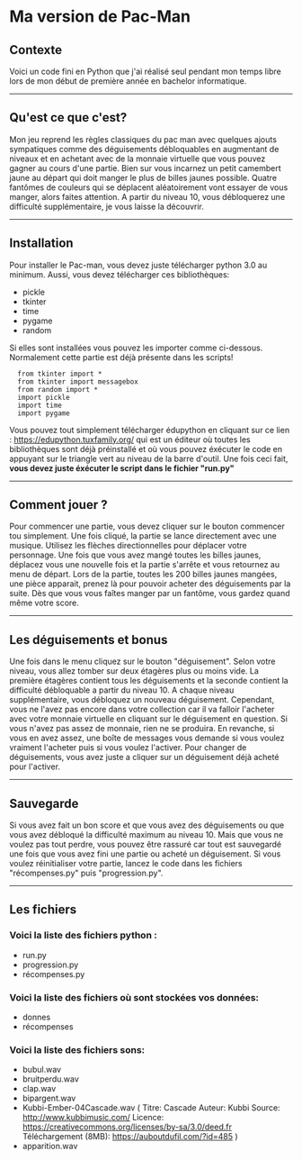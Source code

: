 # Ma version de Pac-Man 

## Contexte

Voici un code fini en Python que j'ai réalisé seul pendant mon temps libre lors de mon début de première année en bachelor informatique.

----------------------------------------------------------------------------------------------------------------------------------------
## Qu'est ce que c'est? 

Mon jeu reprend les règles classiques du pac man avec quelques ajouts sympatiques comme des déguisements débloquables en augmentant de niveaux et en achetant avec de la monnaie virtuelle que vous pouvez gagner au cours d'une partie. Bien sur vous incarnez un petit camembert jaune au départ qui doit manger le plus de billes jaunes possible. Quatre fantômes de couleurs  qui se déplacent aléatoirement vont essayer de vous manger, alors faites attention. A partir du niveau 10, vous débloquerez une difficulté supplémentaire, je vous laisse la découvrir.

----------------------------------------------------------------------------------------------------------------------------------------
## Installation 

Pour installer le Pac-man, vous devez juste télécharger python 3.0 au minimum. Aussi, vous devez télécharger ces bibliothèques: 

* pickle 
* tkinter 
* time 
* pygame 
* random

Si elles sont installées vous pouvez les importer comme ci-dessous. Normalement cette partie est déjà présente dans les scripts!

```
  from tkinter import *
  from tkinter import messagebox
  from random import *
  import pickle
  import time
  import pygame
```

Vous pouvez tout simplement télécharger édupython en cliquant sur ce lien : https://edupython.tuxfamily.org/ qui est un éditeur où toutes les bibliothèques sont déjà préinstallé et où vous pouvez éxécuter le code en appuyant sur le triangle vert au niveau de la barre d'outil. Une fois ceci fait, **vous devez juste éxécuter le script dans le fichier "run.py"**

----------------------------------------------------------------------------------------------------------------------------------------
## Comment jouer ?

Pour commencer une partie, vous devez cliquer sur le bouton commencer tou simplement. Une fois cliqué, la partie se lance directement avec une musique. Utilisez les flèches directionnelles pour déplacer votre personnage. Une fois que vous avez mangé toutes les billes jaunes, déplacez vous une nouvelle fois et la partie s'arrête et vous retournez au menu de départ. Lors de la partie, toutes les 200 billes jaunes mangées, une pièce apparait, prenez là pour pouvoir acheter des déguisements par la suite. Dès que vous vous faîtes manger par un fantôme, vous gardez quand même votre score.

----------------------------------------------------------------------------------------------------------------------------------------
## Les déguisements et bonus

Une fois dans le menu cliquez sur le bouton "déguisement". Selon votre niveau, vous allez tomber sur deux étagères plus ou moins vide. La première étagères contient tous les déguisements et la seconde contient la difficulté débloquable a partir du niveau 10. A chaque niveau supplémentaire, vous débloquez un nouveau déguisement. Cependant, vous ne l'avez pas encore dans votre collection car il va falloir l'acheter avec votre monnaie virtuelle en cliquant sur le déguisement en question. Si vous n'avez pas assez de monnaie, rien ne se produira. En revanche, si vous en avez assez, une boîte de messages vous demande si vous voulez vraiment l'acheter puis si vous voulez l'activer. Pour changer de déguisements, vous avez juste a cliquer sur un déguisement déjà acheté pour l'activer.

----------------------------------------------------------------------------------------------------------------------------------------
## Sauvegarde

Si vous avez fait un bon score et que vous avez des déguisements ou que vous avez débloqué la difficulté maximum au niveau 10. Mais que vous ne voulez pas tout perdre, vous pouvez être rassuré car tout est sauvegardé une fois que vous avez fini une partie ou acheté un déguisement. Si vous voulez réinitialiser votre partie, lancez le code dans les fichiers "récompenses.py" puis "progression.py". 

----------------------------------------------------------------------------------------------------------------------------------------
## Les fichiers

### Voici la liste des fichiers python :

* run.py
* progression.py
* récompenses.py

### Voici la liste des fichiers où sont stockées vos données:

* donnes
* récompenses

### Voici la liste des fichiers sons: 

* bubul.wav
* bruitperdu.wav
* clap.wav
* bipargent.wav
* Kubbi-Ember-04Cascade.wav ( Titre:  Cascade Auteur: Kubbi Source: http://www.kubbimusic.com/ Licence: https://creativecommons.org/licenses/by-sa/3.0/deed.fr  Téléchargement (8MB): https://auboutdufil.com/?id=485 )
* apparition.wav
